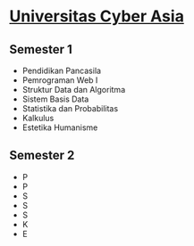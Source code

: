 <h1><a href="https://unsia.ac.id/" target="_blank">Universitas Cyber Asia</a></h1>
<h2>Semester 1</h2>
<ul>
  <li>Pendidikan Pancasila</li>
  <li>Pemrograman Web I</li>
  <li>Struktur Data dan Algoritma</li>
  <li>Sistem Basis Data</li>
  <li>Statistika dan Probabilitas</li>
  <li>Kalkulus</li>
  <li>Estetika Humanisme</li>
</ul>
<h2>Semester 2</h2>
<ul>
  <li>P</li>
  <li>P</li>
  <li>S</li>
  <li>S</li>
  <li>S</li>
  <li>K</li>
  <li>E</li>
</ul>
